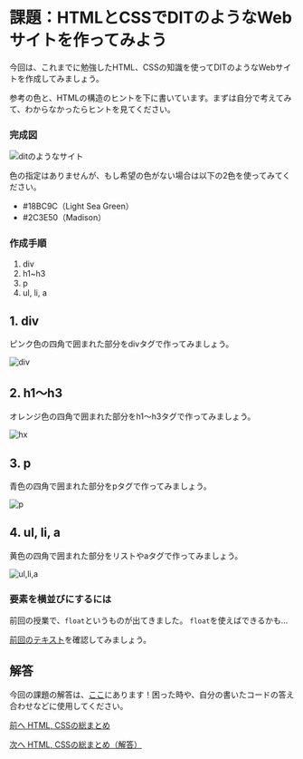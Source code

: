 # 課題：HTMLとCSSでDITのようなWebサイトを作ってみよう

今回は、これまでに勉強したHTML、CSSの知識を使ってDITのようなWebサイトを作成してみましょう。

参考の色と、HTMLの構造のヒントを下に書いています。まずは自分で考えてみて、わからなかったらヒントを見てください。

### 完成図

![ditのようなサイト](./images/dit.png)

色の指定はありませんが、もし希望の色がない場合は以下の2色を使ってみてください。
* \#18BC9C（Light Sea Green）
* \#2C3E50（Madison）

### 作成手順
1. div
1. h1~h3
1. p
1. ul, li, a

## 1. div
ピンク色の四角で囲まれた部分をdivタグで作ってみましょう。

![div](./images/div.png)

## 2. h1〜h3
オレンジ色の四角で囲まれた部分をh1〜h3タグで作ってみましょう。

![hx](./images/hx.png)

## 3.  p
青色の四角で囲まれた部分をpタグで作ってみましょう。

![p](./images/p.png)

## 4. ul, li, a
黄色の四角で囲まれた部分をリストやaタグで作ってみましょう。

![ul,li,a](./images/ul_a.png)


### 要素を横並びにするには
前回の授業で、`float`というものが出てきました。
`float`を使えばできるかも...

<a href="../3/basic_bloglike_layout.md" target="_blank">前回のテキスト</a>を確認してみましょう。

## 解答

今回の課題の解答は、<a href="./html-css-text.md" target="_blank">ここ</a>にあります！困った時や、自分の書いたコードの答え合わせなどに使用してください。

[前へ HTML, CSSの総まとめ](../04/html-css.md)

[次へ HTML, CSSの総まとめ（解答）](../04/html-css-text.md)
